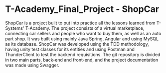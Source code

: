 # T-Academy_Final_Project - ShopCar
ShopCar is a project built to put into practice all the lessons learned from T-Systems' T-Academy.
The project consists of a virtual marketplace, connecting car sellers and people who want to buy them, as well as an auto part shop. It was built using mainly Java Spring, Angular and using MySQL as its database. ShopCar was developed using the TDD methodology, having unity test classes for its entities and using Postman and ThunderClient to test the backend requisitions. The git repository is divided in two main parts, back-end and front-end, and the project documentation was made using Swagger.
